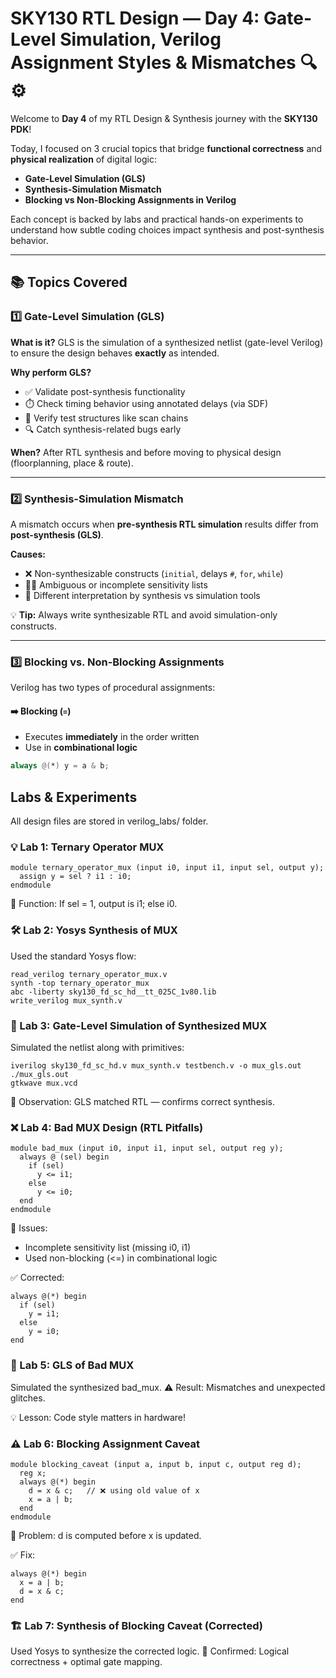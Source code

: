 # SKY130 RTL Design — Day 4: Gate-Level Simulation, Verilog Assignment Styles & Mismatches 🔍⚙️

Welcome to **Day 4** of my RTL Design & Synthesis journey with the **SKY130 PDK**!

Today, I focused on 3 crucial topics that bridge **functional correctness** and **physical realization** of digital logic:

-  **Gate-Level Simulation (GLS)**
-  **Synthesis-Simulation Mismatch**
-  **Blocking vs Non-Blocking Assignments in Verilog**

Each concept is backed by labs and practical hands-on experiments to understand how subtle coding choices impact synthesis and post-synthesis behavior.

---

## 📚 Topics Covered

### 1️⃣ Gate-Level Simulation (GLS)

**What is it?**
GLS is the simulation of a synthesized netlist (gate-level Verilog) to ensure the design behaves **exactly** as intended.

**Why perform GLS?**
- ✅ Validate post-synthesis functionality
- ⏱️ Check timing behavior using annotated delays (via SDF)
- 🔌 Verify test structures like scan chains
- 🔍 Catch synthesis-related bugs early

**When?**
After RTL synthesis and before moving to physical design (floorplanning, place & route).

---

### 2️⃣ Synthesis-Simulation Mismatch

A mismatch occurs when **pre-synthesis RTL simulation** results differ from **post-synthesis (GLS)**.

**Causes:**
- ❌ Non-synthesizable constructs (`initial`, delays `#`, `for`, `while`)
- 😵‍💫 Ambiguous or incomplete sensitivity lists
- 🤖 Different interpretation by synthesis vs simulation tools

💡 **Tip:** Always write synthesizable RTL and avoid simulation-only constructs.

---

### 3️⃣ Blocking vs. Non-Blocking Assignments

Verilog has two types of procedural assignments:

#### ➡️ Blocking (`=`)

- Executes **immediately** in the order written
- Use in **combinational logic**
```verilog
always @(*) y = a & b;
```
## Labs & Experiments

All design files are stored in verilog_labs/ folder.

### 💡 Lab 1: Ternary Operator MUX
```
module ternary_operator_mux (input i0, input i1, input sel, output y);
  assign y = sel ? i1 : i0;
endmodule
```
🔬 Function: If sel = 1, output is i1; else i0.
### 🛠️ Lab 2: Yosys Synthesis of MUX

Used the standard Yosys flow:
```
read_verilog ternary_operator_mux.v
synth -top ternary_operator_mux
abc -liberty sky130_fd_sc_hd__tt_025C_1v80.lib
write_verilog mux_synth.v
```
### 🧮 Lab 3: Gate-Level Simulation of Synthesized MUX

Simulated the netlist along with primitives:
```
iverilog sky130_fd_sc_hd.v mux_synth.v testbench.v -o mux_gls.out
./mux_gls.out
gtkwave mux.vcd
```
🧠 Observation: GLS matched RTL — confirms correct synthesis.
### ❌ Lab 4: Bad MUX Design (RTL Pitfalls)
```
module bad_mux (input i0, input i1, input sel, output reg y);
  always @ (sel) begin
    if (sel)
      y <= i1;
    else 
      y <= i0;
  end
endmodule
```
🚨 Issues:
  - Incomplete sensitivity list (missing i0, i1)
  - Used non-blocking (<=) in combinational logic

✅ Corrected:
```
always @(*) begin
  if (sel)
    y = i1;
  else
    y = i0;
end
```
### 🧪 Lab 5: GLS of Bad MUX

Simulated the synthesized bad_mux.
⚠️ Result: Mismatches and unexpected glitches.

💡 Lesson: Code style matters in hardware!
### ⚠️ Lab 6: Blocking Assignment Caveat
```
module blocking_caveat (input a, input b, input c, output reg d);
  reg x;
  always @(*) begin
    d = x & c;   // ❌ using old value of x
    x = a | b;
  end
endmodule
```
🔁 Problem: d is computed before x is updated.

✅ Fix:
```
always @(*) begin
  x = a | b;
  d = x & c;
end
```
### 🏗️ Lab 7: Synthesis of Blocking Caveat (Corrected)

Used Yosys to synthesize the corrected logic.
🧠 Confirmed: Logical correctness + optimal gate mapping.
